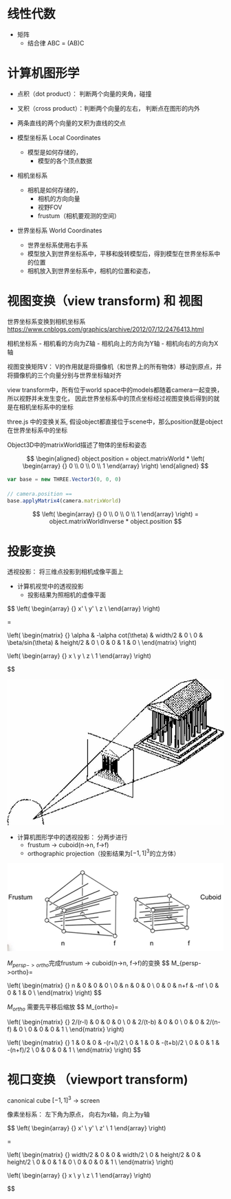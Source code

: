 
# 线性代数

- 矩阵
    - 结合律 ABC = (AB)C

# 计算机图形学


- 点积（dot product）： 判断两个向量的夹角，碰撞
- 叉积（cross product）：判断两个向量的左右， 判断点在图形的内外

- 两条直线的两个向量的叉积为直线的交点


- 模型坐标系 Local Coordinates
    - 模型是如何存储的， 
        - 模型的各个顶点数据

- 相机坐标系
    - 相机是如何存储的， 
        - 相机的方向向量
        - 视野FOV
        - frustum（相机要观测的空间）

- 世界坐标系 World Coordinates
    - 世界坐标系使用右手系
    - 模型放入到世界坐标系中，平移和旋转模型后，得到模型在世界坐标系中的位置
    - 相机放入到世界坐标系中，相机的位置和姿态，


# 视图变换（view transform) 和 视图

世界坐标系变换到相机坐标系
https://www.cnblogs.com/graphics/archive/2012/07/12/2476413.html

相机坐标系
    - 相机看的方向为Z轴
    - 相机向上的方向为Y轴
    - 相机向右的方向为X轴

视图变换矩阵V： V的作用就是将摄像机（和世界上的所有物体）移动到原点，并将摄像机的三个向量分别与世界坐标轴对齐

view transform中，所有位于world space中的models都随着camera一起变换，所以视野并未发生变化， 因此世界坐标系中的顶点坐标经过视图变换后得到的就是在相机坐标系中的坐标

three.js 中的变换关系, 假设object都直接位于scene中，那么position就是object在世界坐标系中的坐标

Object3D中的matrixWorld描述了物体的坐标和姿态

$$ 
\begin{aligned}
object.position = object.matrixWorld * 
\left(
    \begin{array}
    {}
    0 \\
    0 \\
    0 \\
    1
    \end{array}
\right)
\end{aligned}
$$

```js
var base = new THREE.Vector3(0, 0, 0)

// camera.position == 
base.applyMatrix4(camera.matrixWorld) 
```

$$ \left(
    \begin{array}
    {}
    0 \\
    0 \\
    0 \\
    1
    \end{array}
\right) = object.matrixWorldInverse * object.position $$


# 投影变换
透视投影： 将三维点投影到相机成像平面上

- 计算机视觉中的透视投影
    - 投影结果为照相机的虚像平面

$$ 
\left(
    \begin{array}
    {}
    x' \\
    y' \\
    z  \\
    \end{array}
\right)

=

\left(
    \begin{matrix}
    {}
    \alpha & -\alpha cot(\theta) & width/2 & 0 \\
    0 & \beta/sin(\theta) & height/2 & 0 \\
    0 & 0 & 1 & 0 \\
    \end{matrix}
\right)


\left(
    \begin{array}
    {}
    x \\
    y \\
    z \\
    1
    \end{array}
\right)

$$


![](media/透视投影.png)

- 计算机图形学中的透视投影： 分两步进行
    - frustum -> cuboid(n->n, f->f)
    - orthographic projection（投影结果为$[-1, 1]^3$的立方体）

![](media/透视投影-计算机图形学.png)

$M_{persp->ortho}$完成frustum -> cuboid(n->n, f->f)的变换
$$
M_{persp->ortho}=

\left(
    \begin{matrix}
    {}
    n & 0 & 0 & 0 \\
    0 & n & 0 & 0 \\
    0 & 0 & n+f & -nf \\
    0 & 0 & 1 & 0 \\
    \end{matrix}
\right)
$$

$M_{ortho}$ 需要先平移后缩放
$$
M_{ortho}=

\left(
    \begin{matrix}
    {}
    2/(r-l) & 0 & 0 & 0 \\
    0 & 2/(t-b) & 0 & 0 \\
    0 & 0 & 2/(n-f) & 0 \\
    0 & 0 & 0 & 1 \\
    \end{matrix}
\right)

\left(
    \begin{matrix}
    {}
    1 & 0 & 0 & -(r+l)/2 \\
    0 & 1 & 0 & -(t+b)/2 \\
    0 & 0 & 1 & -(n+f)/2 \\
    0 & 0 & 0 & 1 \\
    \end{matrix}
\right)
$$



# 视口变换 （viewport transform)

canonical cube $[-1, 1]^3$ -> screen

像素坐标系： 左下角为原点， 向右为x轴，向上为y轴

$$ 
\left(
    \begin{array}
    {}
    x' \\
    y' \\
    z' \\
    1
    \end{array}
\right)

=

\left(
    \begin{matrix}
    {}
    width/2 & 0 & 0 & width/2 \\
    0 & height/2 & 0 & height/2 \\
    0 & 0 & 1 & 0 \\
    0 & 0 & 0 & 1 \\
    \end{matrix}
\right)

\left(
    \begin{array}
    {}
    x \\
    y \\
    z \\
    1
    \end{array}
\right)

$$








